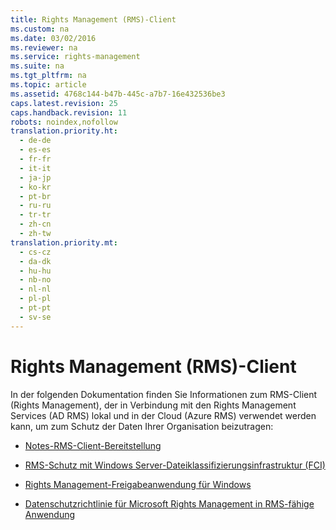 ```yaml
---
title: Rights Management (RMS)-Client
ms.custom: na
ms.date: 03/02/2016
ms.reviewer: na
ms.service: rights-management
ms.suite: na
ms.tgt_pltfrm: na
ms.topic: article
ms.assetid: 4768c144-b47b-445c-a7b7-16e432536be3
caps.latest.revision: 25
caps.handback.revision: 11
robots: noindex,nofollow
translation.priority.ht: 
  - de-de
  - es-es
  - fr-fr
  - it-it
  - ja-jp
  - ko-kr
  - pt-br
  - ru-ru
  - tr-tr
  - zh-cn
  - zh-tw
translation.priority.mt: 
  - cs-cz
  - da-dk
  - hu-hu
  - nb-no
  - nl-nl
  - pl-pl
  - pt-pt
  - sv-se
---
```

# Rights Management (RMS)-Client
In der folgenden Dokumentation finden Sie Informationen zum RMS-Client (Rights Management), der in Verbindung mit den Rights Management Services (AD RMS) lokal und in der Cloud (Azure RMS) verwendet werden kann, um zum Schutz der Daten Ihrer Organisation beizutragen:

-   [Notes-RMS-Client-Bereitstellung](../../ems/RMS_Client/RMS-Client-Deployment-Notes.md)

-   [RMS-Schutz mit Windows Server-Dateiklassifizierungsinfrastruktur &#40;FCI&#41;](../../ems/RMS_Client/RMS-Protection-with-Windows-Server-File-Classification-Infrastructure--FCI-.md)

-   [Rights Management-Freigabeanwendung für Windows](../../ems/RMS_Client/Rights-Management-Sharing-Application-for-Windows.md)

-   [Datenschutzrichtlinie für Microsoft Rights Management in RMS-fähige Anwendung](../../ems/RMS_Client/Privacy-Statement-for-Microsoft-Rights-Management-in-RMS-Enlightened-Applications.md)

